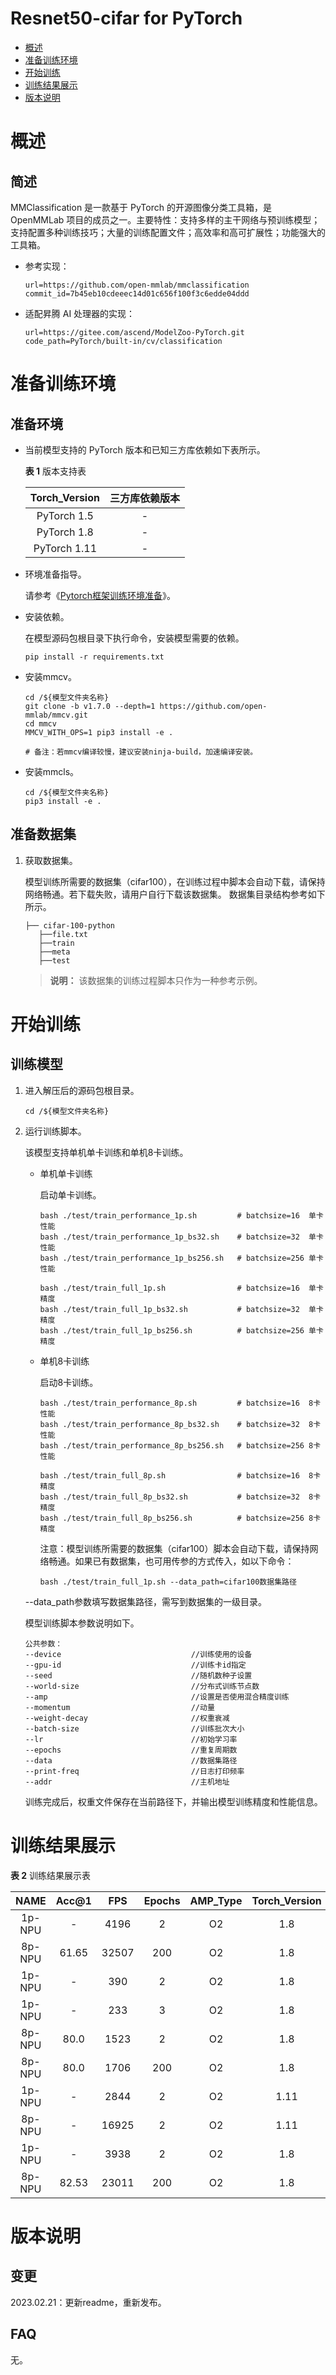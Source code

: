 # Resnet50-cifar for PyTorch

-   [概述](概述.md)
-   [准备训练环境](准备训练环境.md)
-   [开始训练](开始训练.md)
-   [训练结果展示](训练结果展示.md)
-   [版本说明](版本说明.md)



# 概述

## 简述

MMClassification 是一款基于 PyTorch 的开源图像分类工具箱，是 OpenMMLab 项目的成员之一。主要特性：支持多样的主干网络与预训练模型；支持配置多种训练技巧；大量的训练配置文件；高效率和高可扩展性；功能强大的工具箱。

- 参考实现：

  ```
  url=https://github.com/open-mmlab/mmclassification
  commit_id=7b45eb10cdeeec14d01c656f100f3c6edde04ddd
  ```

- 适配昇腾 AI 处理器的实现：

  ```
  url=https://gitee.com/ascend/ModelZoo-PyTorch.git
  code_path=PyTorch/built-in/cv/classification
  ```


# 准备训练环境

## 准备环境

- 当前模型支持的 PyTorch 版本和已知三方库依赖如下表所示。

  **表 1**  版本支持表

  | Torch_Version      | 三方库依赖版本                                 |
  | :--------: | :----------------------------------------------------------: |
  | PyTorch 1.5 | - |
  | PyTorch 1.8 | - |
  | PyTorch 1.11   | - |
  
- 环境准备指导。

  请参考《[Pytorch框架训练环境准备](https://www.hiascend.com/document/detail/zh/ModelZoo/pytorchframework/ptes)》。
  
- 安装依赖。

  在模型源码包根目录下执行命令，安装模型需要的依赖。
  ```
  pip install -r requirements.txt
  ```
  
- 安装mmcv。
  ```
  cd /${模型文件夹名称}
  git clone -b v1.7.0 --depth=1 https://github.com/open-mmlab/mmcv.git
  cd mmcv
  MMCV_WITH_OPS=1 pip3 install -e .
  
  # 备注：若mmcv编译较慢，建议安装ninja-build，加速编译安装。
  ```
  
- 安装mmcls。
  ```
  cd /${模型文件夹名称}
  pip3 install -e .
  ```


## 准备数据集

1. 获取数据集。

   模型训练所需要的数据集（cifar100），在训练过程中脚本会自动下载，请保持网络畅通。若下载失败，请用户自行下载该数据集。
   数据集目录结构参考如下所示。
   ```
   ├── cifar-100-python
      ├──file.txt   
      ├──train                  
      ├──meta     
      ├──test
   ```
   > **说明：** 
   >该数据集的训练过程脚本只作为一种参考示例。


# 开始训练

## 训练模型

1. 进入解压后的源码包根目录。

   ```
   cd /${模型文件夹名称}
   ```

2. 运行训练脚本。

   该模型支持单机单卡训练和单机8卡训练。

   - 单机单卡训练

     启动单卡训练。

     ```
     bash ./test/train_performance_1p.sh         # batchsize=16  单卡性能
     bash ./test/train_performance_1p_bs32.sh    # batchsize=32  单卡性能
     bash ./test/train_performance_1p_bs256.sh   # batchsize=256 单卡性能
     
     bash ./test/train_full_1p.sh                # batchsize=16  单卡精度
     bash ./test/train_full_1p_bs32.sh           # batchsize=32  单卡精度
     bash ./test/train_full_1p_bs256.sh          # batchsize=256 单卡精度
     ```

   - 单机8卡训练

     启动8卡训练。
     ```
     bash ./test/train_performance_8p.sh         # batchsize=16  8卡性能
     bash ./test/train_performance_8p_bs32.sh    # batchsize=32  8卡性能
     bash ./test/train_performance_8p_bs256.sh   # batchsize=256 8卡性能
     
     bash ./test/train_full_8p.sh                # batchsize=16  8卡精度
     bash ./test/train_full_8p_bs32.sh           # batchsize=32  8卡精度 
     bash ./test/train_full_8p_bs256.sh          # batchsize=256 8卡精度 
     ```

     注意：模型训练所需要的数据集（cifar100）脚本会自动下载，请保持网络畅通。如果已有数据集，也可用传参的方式传入，如以下命令：
     
     ```
     bash ./test/train_full_1p.sh --data_path=cifar100数据集路径
     ```

   --data_path参数填写数据集路径，需写到数据集的一级目录。
   
   模型训练脚本参数说明如下。
   
   ```
   公共参数：
   --device                             //训练使用的设备
   --gpu-id                             //训练卡id指定
   --seed                               //随机数种子设置
   --world-size                         //分布式训练节点数
   --amp                                //设置是否使用混合精度训练
   --momentum                           //动量
   --weight-decay                       //权重衰减
   --batch-size                         //训练批次大小
   --lr                                 //初始学习率
   --epochs                             //重复周期数
   --data                               //数据集路径
   --print-freq                         //日志打印频率
   --addr                               //主机地址
   ```
   
   训练完成后，权重文件保存在当前路径下，并输出模型训练精度和性能信息。


# 训练结果展示

**表 2**  训练结果展示表

|  NAME  | Acc@1 |  FPS  | Epochs | AMP_Type | Torch_Version | batch_size | Device |
|:------:|:-----:|:-----:|:------:|:--------:|:-------------:|:----------:|:------:|
| 1p-NPU |   -   | 4196  |   2    |    O2    |      1.8      |    512     |  910   |
| 8p-NPU | 61.65 | 32507 |  200   |    O2    |      1.8      |    4096    |  910   |
| 1p-NPU |   -   |  390  |   2    |    O2    |      1.8      |     16     |  910   |
| 1p-NPU |   -   |  233  |   3    |    O2    |      1.8      |     32     |  910   |
| 8p-NPU | 80.0  | 1523  |   2    |    O2    |      1.8      |    128     |  910   |
| 8p-NPU | 80.0  | 1706  |  200   |    O2    |      1.8      |    256     |  910   |
| 1p-NPU | -  | 2844  |   2    |    O2    |      1.11      |    256     |  910   |
| 8p-NPU | -  | 16925  |   2    |    O2    |      1.11      |    2048     |  910   |
| 1p-NPU |   -   | 3938  |   2    |    O2    |      1.8      |    256     |  910B  |
| 8p-NPU | 82.53 | 23011 |  200   |    O2    |      1.8      |    2048    |  910B  |


# 版本说明

## 变更

2023.02.21：更新readme，重新发布。

## FAQ

无。








